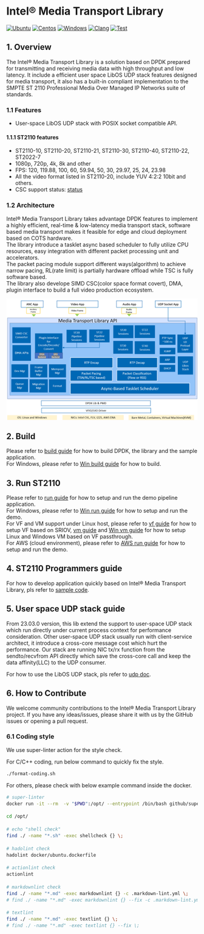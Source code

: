 # Intel® Media Transport Library

[![Ubuntu](https://github.com/OpenVisualCloud/Media-Transport-Library/actions/workflows/ubuntu_build.yml/badge.svg)](https://github.com/OpenVisualCloud/Media-Transport-Library/actions/workflows/ubuntu_build.yml)
[![Centos](https://github.com/OpenVisualCloud/Media-Transport-Library/actions/workflows/centos_build.yaml/badge.svg)](https://github.com/OpenVisualCloud/Media-Transport-Library/actions/workflows/centos_build.yaml)
[![Windows](https://github.com/OpenVisualCloud/Media-Transport-Library/actions/workflows/msys2_build.yml/badge.svg)](https://github.com/OpenVisualCloud/Media-Transport-Library/actions/workflows/msys2_build.yml)
[![Clang](https://github.com/OpenVisualCloud/Media-Transport-Library/actions/workflows/clang_build.yml/badge.svg)](https://github.com/OpenVisualCloud/Media-Transport-Library/actions/workflows/clang_build.yml)
[![Test](https://github.com/OpenVisualCloud/Media-Transport-Library/actions/workflows/ubuntu_build_with_gtest.yml/badge.svg)](https://github.com/OpenVisualCloud/Media-Transport-Library/actions/workflows/ubuntu_build_with_gtest.yml)

## 1. Overview

The Intel® Media Transport Library is a solution based on DPDK prepared for transmitting and receiving media data with high throughput and low latency. It include a efficient user space LibOS UDP stack features designed for media transport, it also has a built-in compliant implementation to the SMPTE ST 2110 Professional Media Over Managed IP Networks suite of standards.

### 1.1 Features

* User-space LibOS UDP stack with POSIX socket compatible API.

#### 1.1.1 ST2110 features

* ST2110-10, ST2110-20, ST2110-21, ST2110-30, ST2110-40, ST2110-22, ST2022-7
* 1080p, 720p, 4k, 8k and other
* FPS: 120, 119.88, 100, 60, 59.94, 50, 30, 29.97, 25, 24, 23.98
* All the video format listed in ST2110-20, include YUV 4:2:2 10bit and others.
* CSC support status: [status](doc/convert.md)

### 1.2 Architecture

Intel® Media Transport Library takes advantage DPDK features to implement a highly efficient, real-time & low-latency media transport stack, software based media transport makes it feasible for edge and cloud deployment based on COTS hardware.<br>
The library introduce a tasklet async based scheduler to fully utilize CPU resources, easy integration with different packet processing unit and accelerators.<br>
The packet pacing module support different ways(algorithm) to achieve narrow pacing, RL(rate limit) is partially hardware offload while TSC is fully software based.<br>
The library also develope SIMD CSC(color space format covert), DMA, plugin interface to build a full video production ecosystem.
<div align="center">
<img src="doc/png/arch.png" align="center" alt="overall architecture">
</div>

## 2. Build

Please refer to [build guide](doc/build.md) for how to build DPDK, the library and the sample application.<br>
For Windows, please refer to [Win build guide](doc/build_WIN_MSYS2.md) for how to build.

## 3. Run ST2110

Please refer to [run guide](doc/run.md) for how to setup and run the demo pipeline application.<br>
For Windows, please refer to [Win run guide](doc/run_WIN.md) for how to setup and run the demo.<br>
For VF and VM support under Linux host, please refer to [vf guide](doc/vf.md) for how to setup VF based on SRIOV, [vm guide](doc/vm.md) and [Win vm guide](doc/vm_WIN.md) for how to setup Linux and Windows VM based on VF passthrough.<br>
For AWS (cloud environment), please refer to [AWS run guide](doc/aws.md) for how to setup and run the demo.

## 4. ST2110 Programmers guide

For how to develop application quickly based on Intel® Media Transport Library, pls refer to [sample code](app/sample).

## 5. User space UDP stack guide

From 23.03.0 version, this lib extend the support to user-space UDP stack which run directly under current process context for performance consideration. Other user-space UDP stack usually run with client-service architect, it introduce a cross-core message cost which hurt the performance.
Our stack are running NIC tx/rx function from the sendto/recvfrom API directly which save the cross-core call and keep the data affinity(LLC) to the UDP consumer.

For how to use the LibOS UDP stack, pls refer to [udp doc](doc/udp.md).

## 6. How to Contribute

We welcome community contributions to the Intel® Media Transport Library project. If you have any ideas/issues, please share it with us by the GitHub issues or opening a pull request.

### 6.1 Coding style

We use super-linter action for the style check.

For C/C++ coding, run below command to quickly fix the style.

```bash
./format-coding.sh
```

For others, please check with below example command inside the docker.

```bash
# super-linter
docker run -it --rm  -v "$PWD":/opt/ --entrypoint /bin/bash github/super-linter

cd /opt/

# echo "shell check"
find ./ -name "*.sh" -exec shellcheck {} \;

# hadolint check
hadolint docker/ubuntu.dockerfile

# actionlint check
actionlint

# markdownlint check
find ./ -name "*.md" -exec markdownlint {} -c .markdown-lint.yml \;
# find ./ -name "*.md" -exec markdownlint {} --fix -c .markdown-lint.yml \;

# textlint
find ./ -name "*.md" -exec textlint {} \;
# find ./ -name "*.md" -exec textlint {} --fix \;
```
